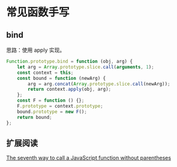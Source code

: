 # 常见函数手写

## bind

思路：使用 apply 实现。

```javascript
Function.prototype.bind = function (obj, arg) {
	let arg = Array.prototype.slice.call(arguments, 1);
	const context = this;
	const bound = function (newArg) {
		arg = arg.concat(Array.prototype.slice.call(newArg));
		return context.apply(obj, arg);
	};
	const F = function () {};
	F.prototype = context.prototype;
	bound.prototype = new F();
	return bound;
};
```

## 扩展阅读

[The seventh way to call a JavaScript function without parentheses](https://portswigger.net/research/the-seventh-way-to-call-a-javascript-function-without-parentheses)
